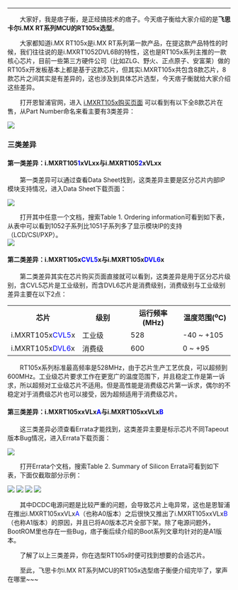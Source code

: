----
　　大家好，我是痞子衡，是正经搞技术的痞子。今天痞子衡给大家介绍的是**飞思卡尔i.MX RT系列MCU的RT105x选型**。  

　　大家都知道i.MX RT105x是i.MX RT系列第一款产品，在提这款产品特性的时候，我们往往说的是i.MXRT1052DVL6B的特性，这也是RT105x系列主推的一款核心芯片，目前一些第三方硬件公司（比如ZLG、野火、正点原子、安富莱）做的RT105x开发板基本上都是基于这款芯片，但其实i.MXRT105x共包含8款芯片，8款芯片之间其实是有差异的，这也涉及到具体芯片选型，今天痞子衡就给大家介绍这些差异。  

　　打开恩智浦官网，进入 [i.MXRT105x购买页面](https://www.nxp.com/cn/products/processors-and-microcontrollers/applications-processors/i.mx-applications-processors/i.mx-rt-series/i.mx-rt1050-crossover-processor-with-arm-cortex-m7-core:i.MX-RT1050?tab=Buy_Parametric_Tab) 可以看到有以下全8款芯片在售，从Part Number命名来看主要有3类差异：  

<img src="http://henjay724.com/image/cnblogs/i.MXRT_Intr_105x_parts.PNG" style="zoom:100%" />  

### 三类差异
#### 第一类差异：i.MXRT105<font color="Blue">1</font>xVLxx与i.MXRT105<font color="Blue">2</font>xVLxx
　　第一类差异可以通过查看Data Sheet找到，这类差异主要是区分芯片内部IP模块支持情况，进入Data Sheet下载页面：  

<img src="http://henjay724.com/image/cnblogs/i.MXRT_Intr_105x_datasheets.PNG" style="zoom:100%" />  

　　打开其中任意一个文档，搜索Table 1. Ordering information可看到如下表，从表中可以看到1052子系列比1051子系列多了显示模块IP的支持（LCD/CSI/PXP）。  
<img src="http://henjay724.com/image/cnblogs/i.MXRT_Intr_105x_ordering_info.PNG" style="zoom:100%" />  

#### 第二类差异：i.MXRT105x<font color="Blue">CVL5</font>x与i.MXRT105x<font color="Blue">DVL6</font>x
　　第二类差异其实在芯片购买页面直接就可以看到，这类差异是用于区分芯片级别，含CVL5芯片是工业级别，而含DVL6芯片是消费级别，消费级别与工业级别差异主要在以下2点：  

<table><tbody>
    <tr>
        <th style="width: 120px;">芯片</th>
        <th style="width: 120px;">级别</th>
        <th style="width: 120px;">运行频率(MHz)</th>
        <th style="width: 120px;">温度范围(<sup>o</sup>C)</th>
    </tr>
    <tr>
        <td>i.MXRT105x<font color="Blue">CVL5</font>x</td>
        <td>工业级</td>
        <td>528</td>
        <td>-40 ~ +105</td>
    </tr>
    <tr>
        <td>i.MXRT105x<font color="Blue">DVL6</font>x</td>
        <td>消费级</td>
        <td>600</td>
        <td>0 ~ +95</td>
    </tr>
</table>

　　RT105x系列标准最高频率是528MHz，由于芯片生产工艺优良，可以超频到600MHz。工业级芯片要求工作在更宽广的温度范围下，并且稳定工作是第一诉求，所以超频对工业级芯片不适用。但是高性能是消费级芯片第一诉求，偶尔的不稳定对于消费级芯片也可以接受，因为超频适用于消费级芯片。  

#### 第三类差异：i.MXRT105xxVLx<font color="Blue">A</font>与i.MXRT105xxVLx<font color="Blue">B</font>
　　这三类差异必须查看Errata才能找到，这类差异主要是标示芯片不同Tapeout版本Bug情况，进入Errata下载页面：  

<img src="http://henjay724.com/image/cnblogs/i.MXRT_Intr_105x_errata.PNG" style="zoom:100%" />  

　　打开Errata个文档，搜索Table 2. Summary of Silicon Errata可看到如下表，下面仅截取部分示例：  

<img src="http://henjay724.com/image/cnblogs/i.MXRT_Intr_105x_errata_table2_index.PNG" style="zoom:100%" />  
<img src="http://henjay724.com/image/cnblogs/i.MXRT_Intr_105x_errata_table2_dcdc.PNG" style="zoom:100%" />  
<img src="http://henjay724.com/image/cnblogs/i.MXRT_Intr_105x_errata_table2_semc.PNG" style="zoom:100%" />  
<img src="http://henjay724.com/image/cnblogs/i.MXRT_Intr_105x_errata_table2_boot.PNG" style="zoom:100%" />  

　　其中DCDC电源问题是比较严重的问题，会导致芯片上电异常，这也是恩智浦在推出i.MXRT105xxVLx<font color="Blue">A</font>（也称A0版本）之后很快又推出了i.MXRT105xxVLx<font color="Blue">B</font>（也称A1版本）的原因，并且已将A0版本芯片全部下架。除了电源问题外，BootROM里也存在一些Bug，痞子衡后续介绍的Boot系列文章均针对的是A1版本。  

　　了解了以上三类差异，你在选型RT105x时便可找到想要的合适芯片。  

　　至此，飞思卡尔i.MX RT系列MCU的RT105x选型痞子衡便介绍完毕了，掌声在哪里~~~
